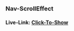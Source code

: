 ### Nav-ScrollEffect

#### Live-Link: [Click-To-Show](https://muhammed-nayeem.github.io/JavaScript-Projects/Navbar-Scroll/index.html)
